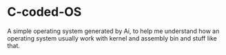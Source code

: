 # C-coded-OS
A simple operating system generated by Ai, to help me understand how an operating system usually work with kernel and assembly bin and stuff like that.
